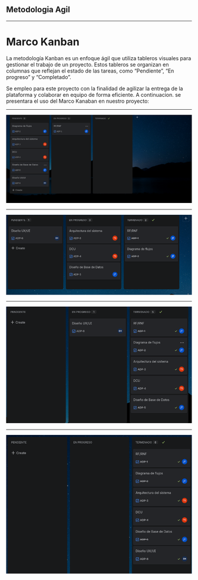 ## Metodologia Agil

---

# Marco Kanban

La metodología Kanban es un enfoque ágil que utiliza tableros visuales para gestionar el trabajo de un proyecto. Estos tableros se organizan en columnas que reflejan el estado de las tareas, como “Pendiente”, “En progreso” y “Completado”.

Se empleo para este proyecto con la finalidad de agilizar la entrega de la plataforma y colaborar en equipo de forma eficiente. A continuacion. se presentara el uso del Marco Kanaban en nuestro proyecto:

---

![inicio](/docs/kanban/avance1.png)

---

![progreso](/docs/kanban/avance2.png)

---

![progreso](/docs/kanban/avance3.png)

---

![progreso](/docs/kanban/avance4.png)